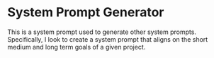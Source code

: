 # System Prompt Generator

This is a system prompt used to generate other system prompts. Specifically, I look to create a system prompt that aligns on the short medium and long term goals of a given project.
